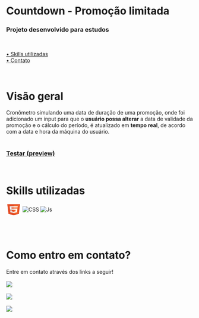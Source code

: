 <div>
<h1>Countdown - Promoção limitada</h1>
</div>

<h3>
  Projeto desenvolvido para estudos
</h3>
<br>

<p>
 <!-- <a href="#visao">• Visão geral</a> <br> -->
 <a href="#leng">• Skills utilizadas</a>
 <br>
 <a href="#contato">• Contato</a>  
</p>
<br>

<div id="visao">
<h1>Visão geral</h1>
Cronômetro simulando uma data de duração de uma promoção, onde foi adicionado um input para que o <strong>usuário possa alterar</strong> a data de validade da promoção e o cálculo do período, é atualizado em <strong>tempo real</strong>, de acordo com a data e hora da máquina do usuário.
</div>
<br>

<!--<h1 align="center"> -->
<h3>
<a href="https://matealves.github.io/countdown/" target="_blank">Testar (preview)</a> 
</h3>

<!-- <p align = "center">
  <img src ="assets/img/relogio_readme.jpg" alt = "mockup" />
</p> -->
<br>

<div id="leng">
<h1>Skills utilizadas</h1>

 <img align="center" alt="HTML" height="30" width="40" src="https://raw.githubusercontent.com/devicons/devicon/master/icons/html5/html5-original.svg">
  <img align="center" alt="CSS" height="30" width="40" src="https://cdn.jsdelivr.net/gh/devicons/devicon/icons/css3/css3-original.svg">
  <!-- <img align="center" alt="Mateus-SASS" height="30" width="40" src="https://cdn.jsdelivr.net/gh/devicons/devicon/icons/sass/sass-original.svg"> -->
  <img align="center" alt="Js" height="30" width="40" src="https://cdn.jsdelivr.net/gh/devicons/devicon/icons/javascript/javascript-original.svg">

</div>
<br>
<br>
<br>

<div id="contato">
<h1>Como entro em contato?</h1>

Entre em contato através dos links a seguir!
<br>
<br>
<a href="https://www.linkedin.com/in/mateusalvesds/" target="_blank"><img src="https://img.shields.io/badge/-LinkedIn-%230077B5?style=for-the-badge&logo=linkedin&logoColor=white" target="_blank"></a>

<a href = "mailto:contatomateusalves@hotmail.com"><img src="https://img.shields.io/badge/Microsoft_Outlook-0078D4?style=for-the-badge&logo=microsoft-outlook&logoColor=white" target="_blank"></a>

<a href="https://api.whatsapp.com/send?phone=+5511966616365" target="_blank"><img src="https://img.shields.io/badge/WhatsApp-25D366?style=for-the-badge&logo=whatsapp&logoColor=white" target="_blank"></a>

</div>
<br>
<br>
<br>
